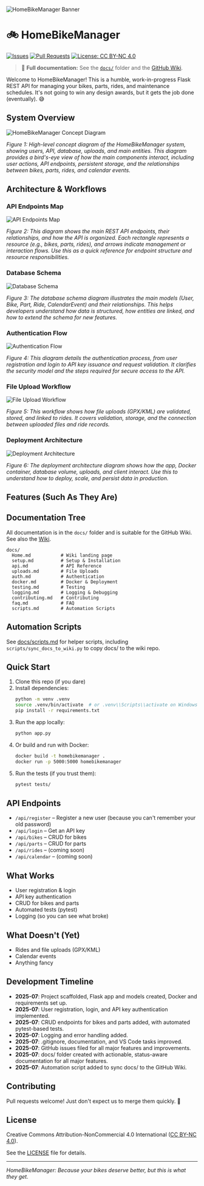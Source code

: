 ![HomeBikeManager Banner](docs/img/banner.png)

# 🚲 HomeBikeManager

[![Issues](https://img.shields.io/github/issues/dannycab/HomeBikeManager?style=flat-square)](https://github.com/dannycab/HomeBikeManager/issues)
[![Pull Requests](https://img.shields.io/github/issues-pr/dannycab/HomeBikeManager?style=flat-square)](https://github.com/dannycab/HomeBikeManager/pulls)
[![License: CC BY-NC 4.0](https://img.shields.io/badge/License-CC%20BY--NC%204.0-lightgrey.svg?style=flat-square)](https://creativecommons.org/licenses/by-nc/4.0/)

> 📖 **Full documentation:** See the [`docs/`](docs/) folder and the [GitHub Wiki](https://github.com/dannycab/HomeBikeManager/wiki).

Welcome to HomeBikeManager! This is a humble, work-in-progress Flask REST API for managing your bikes, parts, rides, and maintenance schedules. It's not going to win any design awards, but it gets the job done (eventually). 😅

## System Overview
![HomeBikeManager Concept Diagram](docs/diagrams/homebikemanager_concept.svg)

*Figure 1: High-level concept diagram of the HomeBikeManager system, showing users, API, database, uploads, and main entities. This diagram provides a bird's-eye view of how the main components interact, including user actions, API endpoints, persistent storage, and the relationships between bikes, parts, rides, and calendar events.*

## Architecture & Workflows

### API Endpoints Map
![API Endpoints Map](docs/diagrams/api_endpoints_map.svg)

*Figure 2: This diagram shows the main REST API endpoints, their relationships, and how the API is organized. Each rectangle represents a resource (e.g., bikes, parts, rides), and arrows indicate management or interaction flows. Use this as a quick reference for endpoint structure and resource responsibilities.*

### Database Schema
![Database Schema](docs/diagrams/db_schema.svg)

*Figure 3: The database schema diagram illustrates the main models (User, Bike, Part, Ride, CalendarEvent) and their relationships. This helps developers understand how data is structured, how entities are linked, and how to extend the schema for new features.*

### Authentication Flow
![Authentication Flow](docs/diagrams/auth_flow.svg)

*Figure 4: This diagram details the authentication process, from user registration and login to API key issuance and request validation. It clarifies the security model and the steps required for secure access to the API.*

### File Upload Workflow
![File Upload Workflow](docs/diagrams/file_upload_flow.svg)

*Figure 5: This workflow shows how file uploads (GPX/KML) are validated, stored, and linked to rides. It covers validation, storage, and the connection between uploaded files and ride records.*

### Deployment Architecture
![Deployment Architecture](docs/diagrams/deployment_arch.svg)

*Figure 6: The deployment architecture diagram shows how the app, Docker container, database volume, uploads, and client interact. Use this to understand how to deploy, scale, and persist data in production.*

## Features (Such As They Are)

## Documentation Tree
All documentation is in the `docs/` folder and is suitable for the GitHub Wiki. See also the [Wiki](https://github.com/dannycab/HomeBikeManager/wiki).

```
docs/
  Home.md           # Wiki landing page
  setup.md          # Setup & Installation
  api.md            # API Reference
  uploads.md        # File Uploads
  auth.md           # Authentication
  docker.md         # Docker & Deployment
  testing.md        # Testing
  logging.md        # Logging & Debugging
  contributing.md   # Contributing
  faq.md            # FAQ
  scripts.md        # Automation Scripts
```

## Automation Scripts
See [docs/scripts.md](docs/scripts.md) for helper scripts, including `scripts/sync_docs_to_wiki.py` to copy docs/ to the wiki repo.

## Quick Start

1. Clone this repo (if you dare)
2. Install dependencies:
   ```sh
   python -m venv .venv
   source .venv/bin/activate  # or .venv\\Scripts\\activate on Windows
   pip install -r requirements.txt
   ```
3. Run the app locally:
   ```sh
   python app.py
   ```
4. Or build and run with Docker:
   ```sh
   docker build -t homebikemanager .
   docker run -p 5000:5000 homebikemanager
   ```
5. Run the tests (if you trust them):
   ```sh
   pytest tests/
   ```

## API Endpoints
- `/api/register` – Register a new user (because you can't remember your old password)
- `/api/login` – Get an API key
- `/api/bikes` – CRUD for bikes
- `/api/parts` – CRUD for parts
- `/api/rides` – (coming soon)
- `/api/calendar` – (coming soon)

## What Works
- User registration & login
- API key authentication
- CRUD for bikes and parts
- Automated tests (pytest)
- Logging (so you can see what broke)

## What Doesn't (Yet)
- Rides and file uploads (GPX/KML)
- Calendar events
- Anything fancy

## Development Timeline
- **2025-07**: Project scaffolded, Flask app and models created, Docker and requirements set up.
- **2025-07**: User registration, login, and API key authentication implemented.
- **2025-07**: CRUD endpoints for bikes and parts added, with automated pytest-based tests.
- **2025-07**: Logging and error handling added.
- **2025-07**: .gitignore, documentation, and VS Code tasks improved.
- **2025-07**: GitHub issues filed for all major features and improvements.
- **2025-07**: docs/ folder created with actionable, status-aware documentation for all major features.
- **2025-07**: Automation script added to sync docs/ to the GitHub Wiki.

## Contributing
Pull requests welcome! Just don't expect us to merge them quickly. 😬

## License
Creative Commons Attribution-NonCommercial 4.0 International ([CC BY-NC 4.0](https://creativecommons.org/licenses/by-nc/4.0/)).

See the [LICENSE](LICENSE) file for details.

---

*HomeBikeManager: Because your bikes deserve better, but this is what they get.*
